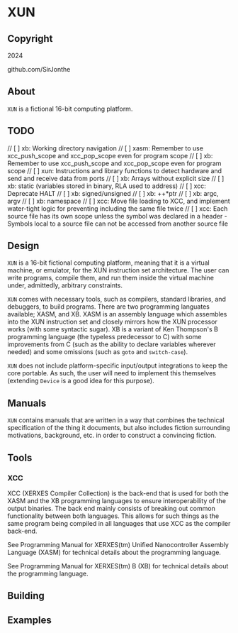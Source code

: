 # XUN

## Copyright
2024

github.com/SirJonthe

## About

`XUN` is a fictional 16-bit computing platform.

## TODO

// [ ] xb:   Working directory navigation
// [ ] xasm: Remember to use xcc_push_scope and xcc_pop_scope even for program scope
// [ ] xb:   Remember to use xcc_push_scope and xcc_pop_scope even for program scope
// [ ] xun:  Instructions and library functions to detect hardware and send and receive data from ports
// [ ] xb:   Arrays without explicit size
// [ ] xb:   static (variables stored in binary, RLA used to address)
// [ ] xcc:  Deprecate HALT
// [ ] xb:   signed/unsigned
// [ ] xb:   ++*ptr
// [ ] xb:   argc, argv
// [ ] xb:   namespace
// [ ] xcc:  Move file loading to XCC, and implement water-tight logic for preventing including the same file twice
// [ ] xcc:  Each source file has its own scope unless the symbol was declared in a header - Symbols local to a source file can not be accessed from another source file

## Design

`XUN` is a 16-bit fictional computing platform, meaning that it is a virtual machine, or emulator, for the XUN instruction set architecture. The user can write programs, compile them, and run them inside the virtual machine under, admittedly, arbitrary constraints.

`XUN` comes with necessary tools, such as compilers, standard libraries, and debuggers, to build programs. There are two programming languates available; XASM, and XB. XASM is an assembly language which assembles into the XUN instruction set and closely mirrors how the XUN processor works (with some syntactic sugar). XB is a variant of Ken Thompson's B programming language (the typeless predecessor to C) with some improvements from C (such as the ability to declare variables wherever needed) and some omissions (such as `goto` and `switch-case`).

`XUN` does not include platform-specific input/output integrations to keep the core portable. As such, the user will need to implement this themselves (extending `Device` is a good idea for this purpose).

## Manuals

`XUN` contains manuals that are written in a way that combines the technical specification of the thing it documents, but also includes fiction surrounding motivations, background, etc. in order to construct a convincing fiction.

## Tools
### XCC

XCC (XERXES Compiler Collection) is the back-end that is used for both the XASM and the XB programming languages to ensure interoperability of the output binaries. The back end mainly consists of breaking out common functionality between both languages. This allows for such things as the same program being compiled in all languages that use XCC as the compiler back-end.

See Programming Manual for XERXES(tm) Unified Nanocontroller Assembly Language (XASM) for technical details about the programming language.

See Programming Manual for XERXES(tm) B (XB) for technical details about the programming language.


## Building

## Examples
